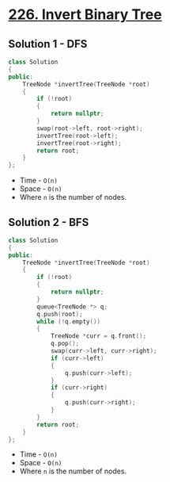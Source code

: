 # [226. Invert Binary Tree](https://leetcode.com/problems/invert-binary-tree/)

## Solution 1 - DFS

```c++
class Solution
{
public:
    TreeNode *invertTree(TreeNode *root)
    {
        if (!root)
        {
            return nullptr;
        }
        swap(root->left, root->right);
        invertTree(root->left);
        invertTree(root->right);
        return root;
    }
};
```

- Time - `O(n)`
- Space - `O(n)`
- Where `n` is the number of nodes.

## Solution 2 - BFS

```c++
class Solution
{
public:
    TreeNode *invertTree(TreeNode *root)
    {
        if (!root)
        {
            return nullptr;
        }
        queue<TreeNode *> q;
        q.push(root);
        while (!q.empty())
        {
            TreeNode *curr = q.front();
            q.pop();
            swap(curr->left, curr->right);
            if (curr->left)
            {
                q.push(curr->left);
            }
            if (curr->right)
            {
                q.push(curr->right);
            }
        }
        return root;
    }
};
```

- Time - `O(n)`
- Space - `O(n)`
- Where `n` is the number of nodes.